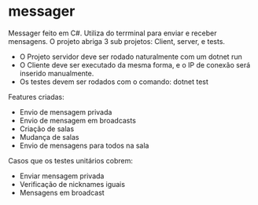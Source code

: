 # messager
Messager feito em C#. Utiliza do terrminal para enviar e receber mensagens. 
O projeto abriga 3 sub projetos: Client, server, e tests.
 - O Projeto servidor deve ser rodado naturalmente com um dotnet run
 - O Cliente deve ser executado da mesma forma, e o IP de conexão será inserido manualmente.
 - Os testes devem ser rodados com o comando: dotnet test

Features criadas:
 - Envio de mensagem privada
 - Envio de mensagem em broadcasts
 - Criação de salas
 - Mudança de salas
 - Envio de mensagens para todos na sala

Casos que os testes unitários cobrem:
 - Enviar mensagem privada
 - Verificação de nicknames iguais
 - Mensagens em broadcast
